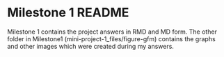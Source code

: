 # Milestone 1 README

Milestone 1 contains the project answers in RMD and MD form. The other folder in Milestone1 (mini-project-1_files/figure-gfm) contains the graphs and other images which were created during my answers.
